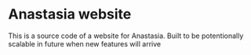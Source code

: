 # Anastasia website

This is a source code of a website for Anastasia. Built to be potentionally scalable in future when new features will arrive
